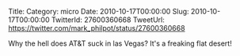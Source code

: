 Title: 
Category: micro
Date: 2010-10-17T00:00:00
Slug: 2010-10-17T00:00:00
TwitterId: 27600360668
TweetUrl: https://twitter.com/mark_philpot/status/27600360668

Why the hell does AT&T suck in las Vegas? It's a freaking flat desert!